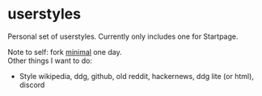 # userstyles
Personal set of userstyles. Currently only includes one for Startpage.

Note to self: fork [minimal](https://gitlab.com/aupya/minimal) one day.
<br />
Other things I want to do:
- Style wikipedia, ddg, github, old reddit, hackernews, ddg lite (or html), discord
